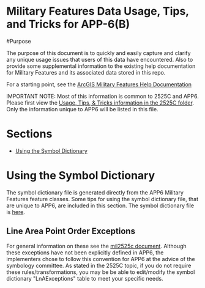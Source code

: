 Military Features Data Usage, Tips, and Tricks for APP-6(B)
=========================================

#Purpose 

The purpose of this document is to quickly and easily capture and clarify any unique usage issues that users of this data have encountered. Also to provide some supplemental information to the existing help documentation for Military Features and its associated data stored in this repo. 

For a starting point, see the [ArcGIS Military Features Help Documentation](http://resources.arcgis.com/en/help/main/10.1/index.html#//000n0000000p000000)

IMPORTANT NOTE: Most of this information is common to 2525C and APP6. Please first view the [Usage, Tips, & Tricks information in the 2525C folder](../mil2525c). Only the information unique to APP6 will be listed in this file.

# Sections

* [Using the Symbol Dictionary](#using-the-symbol-dictionary)

# Using the Symbol Dictionary

The symbol dictionary file is generated directly from the APP6 Military Features feature classes. Some tips for using the symbol dictionary file, that are unique to APP6, are included in this section. The symbol dictionary file is [here](./dictionary).

## Line Area Point Order Exceptions

For general information on these see the [mil2525c document](../mil2525c/README.md#line-area-point-order-exceptions). Although these exceptions have not been explicitly defined in APP6, the implementers chose to follow this convention for APP6 at the advice of the symbology committee. As stated in the 2525C topic, if you do not require these rules/transformations, you may be be able to edit/modify the symbol dictionary "LnAExceptions" table to meet your specific needs. 
